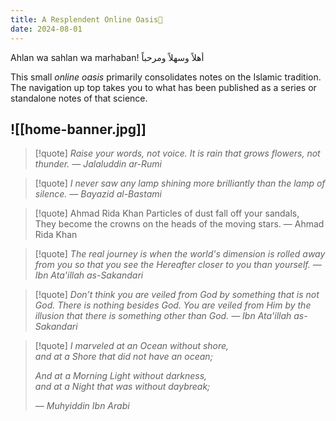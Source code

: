 ```yaml
---
title: A Resplendent Online Oasis🌴
date: 2024-08-01
---
```

Ahlan wa sahlan wa marhaban! أهلاً وسهلاً ومرحباً 

This small *online oasis* primarily consolidates notes on the Islamic tradition. The navigation up top takes you to what has been published as a series or standalone notes of that science.

![[home-banner.jpg]]
---

> [!quote]
> *Raise your words, not voice. It is rain that grows flowers, not thunder. — Jalaluddin ar-Rumi*

> [!quote]
> *I never saw any lamp shining more brilliantly than the lamp of silence. — Bayazid al-Bastami*

> [!quote] Ahmad Rida Khan
> Particles of dust fall off your sandals,   
> They become the crowns on the heads of the moving stars. — Ahmad Rida Khan

> [!quote]
> *The real journey is when the world's dimension is rolled away from you so that you see the Hereafter closer to you than yourself. — Ibn Ata'illah as-Sakandari*

> [!quote]
> *Don’t think you are veiled from God by something that is not God. There is nothing besides God. You are veiled from Him by the illusion that there is something other than God. — Ibn Ata'illah as-Sakandari*

> [!quote]
> *I marveled at an Ocean without shore,*  
> *and at a Shore that did not have an ocean;*
> 
> *And at a Morning Light without darkness,*  
> *and at a Night that was without daybreak;*
> 
> *— Muhyiddin Ibn Arabi*